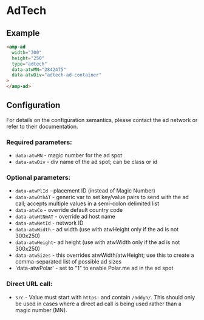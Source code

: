 # AdTech

## Example

```html
<amp-ad
  width="300"
  height="250"
  type="adtech"
  data-atwMN="2842475"
  data-atwDiv="adtech-ad-container"
>
</amp-ad>
```

## Configuration

For details on the configuration semantics, please contact the ad network or refer to their documentation.

### Required parameters:

-   `data-atwMN` - magic number for the ad spot
-   `data-atwDiv` - div name of the ad spot; can be class or id

### Optional parameters:

-   `data-atwPlId` - placement ID (instead of Magic Number)
-   `data-atwOthAT` - generic var to set key/value pairs to send with the ad call; accepts multiple values in a semi-colon delimited list
-   `data-atwCo` - override default country code
-   `data-atwHtNmAT` - override ad host name
-   `data-atwNetId` - network ID
-   `data-atwWidth` - ad width (use with atwHeight only if the ad is not 300x250)
-   `data-atwHeight`- ad height (use with atwWidth only if the ad is not 300x250)
-   `data-atwSizes` - this overrides atwWidth/atwHeight; use this to create a comma-separated list of possible ad sizes
-   'data-atwPolar' - set to "1" to enable Polar.me ad in the ad spot

### Direct URL call:

-   `src` - Value must start with `https:` and contain `/addyn/`. This should only be used in cases where a direct ad call is being used rather than a magic number (MN).
